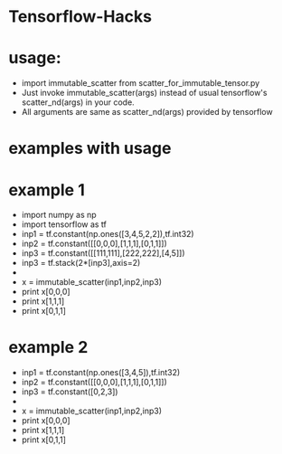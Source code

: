 # Tensorflow-Hacks

# usage:
- import immutable_scatter from scatter_for_immutable_tensor.py
- Just invoke immutable_scatter(args) instead of usual tensorflow's scatter_nd(args) in your code.
- All arguments are same as scatter_nd(args) provided by tensorflow


# examples with usage
# example 1

- import numpy as np
- import tensorflow as tf
- inp1 = tf.constant(np.ones([3,4,5,2,2]),tf.int32)
- inp2 = tf.constant([[0,0,0],[1,1,1],[0,1,1]])
- inp3 = tf.constant([[111,111],[222,222],[4,5]])
- inp3 = tf.stack(2*[inp3],axis=2)
-
- x = immutable_scatter(inp1,inp2,inp3)
- print x[0,0,0]
- print x[1,1,1]
- print x[0,1,1]

# example 2
- inp1 = tf.constant(np.ones([3,4,5]),tf.int32)
- inp2 = tf.constant([[0,0,0],[1,1,1],[0,1,1]])
- inp3 = tf.constant([0,2,3])
- 
- x = immutable_scatter(inp1,inp2,inp3)
- print x[0,0,0]
- print x[1,1,1]
- print x[0,1,1]
